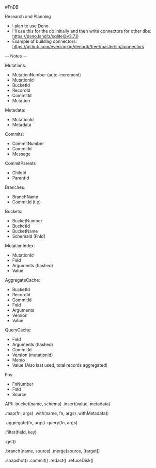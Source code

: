 #FnDB

Research and Planning
- I plan to use Deno
- I'll use this for the db initially and then write connectors for other dbs: https://deno.land/x/sqlite@v3.7.0
- Example of building connectors: https://github.com/eveningkid/denodb/tree/master/lib/connectors

-- Notes --


Mutations:
* MutationNumber (auto-increment)
* MutationId
* BucketId
* RecordId
* CommitId
* Mutation

Metadata:
* MutationId
* Metadata

Commits:
* CommitNumber
* CommitId
* Message

CommitParents
* ChildId
* ParentId

Branches:
* BranchName
* CommitId (tip)

Buckets:
* BucketNumber
* BucketId
* BucketName
* SchemaId (FnId)

MutationIndex:
* MutationId
* FnId
* Arguments (hashed)
* Value

AggregateCache:
* BucketId
* RecordId
* CommitId
* FnId
* Arguments
* Version
* Value

QueryCache:
* FnId
* Arguments (hashed)
* CommitId
* Version (mutationId)
* Memo
* Value
(Also last used, total records aggregated)

Fns:
* FnNumber
* FnId
* Source


API:
.bucket(name, schema)
.insert(value, metadata)

.map(fn, args)
.with(name, fn, args)
.withMetadata()

.aggregate(fn, args)
.query(fn, args)

.filter(field, key)

.get()

.branch(name, source)
.merge(source, [target])

.snapshot()
.commit()
.redact()
.refuceDisk()




